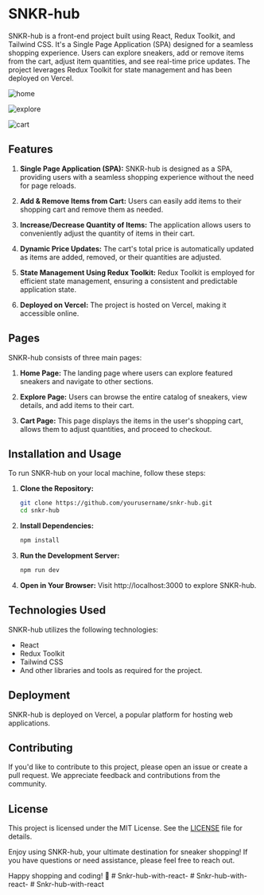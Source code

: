 # SNKR-hub



 SNKR-hub is a front-end project built using React, Redux Toolkit, and Tailwind CSS. It's a Single Page Application (SPA) designed for a seamless shopping experience. Users can explore sneakers, add or remove items from the cart, adjust item quantities, and see real-time price updates. The project leverages Redux Toolkit for state management and has been deployed on Vercel.

![home](https://github.com/manipandit/snkr-hub/assets/110151059/ac847c8d-f343-41e3-b35c-30426fda8b9a)


![explore](https://github.com/manipandit/snkr-hub/assets/110151059/70816afd-3b9a-44bc-8764-881a0bf05548)


![cart](https://github.com/manipandit/snkr-hub/assets/110151059/eaf8bc4b-834f-43e1-ad9e-f98a5dd2d995)


## Features

1. **Single Page Application (SPA):** SNKR-hub is designed as a SPA, providing users with a seamless shopping experience without the need for page reloads.

2. **Add & Remove Items from Cart:** Users can easily add items to their shopping cart and remove them as needed.

3. **Increase/Decrease Quantity of Items:** The application allows users to conveniently adjust the quantity of items in their cart.

4. **Dynamic Price Updates:** The cart's total price is automatically updated as items are added, removed, or their quantities are adjusted.

5. **State Management Using Redux Toolkit:** Redux Toolkit is employed for efficient state management, ensuring a consistent and predictable application state.

6. **Deployed on Vercel:** The project is hosted on Vercel, making it accessible online.

## Pages

SNKR-hub consists of three main pages:

1. **Home Page:** The landing page where users can explore featured sneakers and navigate to other sections.

2. **Explore Page:** Users can browse the entire catalog of sneakers, view details, and add items to their cart.

3. **Cart Page:** This page displays the items in the user's shopping cart, allows them to adjust quantities, and proceed to checkout.

## Installation and Usage

To run SNKR-hub on your local machine, follow these steps:

1. **Clone the Repository:**
   ```bash
   git clone https://github.com/yourusername/snkr-hub.git
   cd snkr-hub
2. **Install Dependencies:**
   ```bash
   npm install

3. **Run the Development Server:**
    ```bash
    npm run dev

5. **Open in Your Browser:**
   Visit http://localhost:3000 to explore SNKR-hub.

## Technologies Used

SNKR-hub utilizes the following technologies:

- React
- Redux Toolkit
- Tailwind CSS
- And other libraries and tools as required for the project.

## Deployment

SNKR-hub is deployed on Vercel, a popular platform for hosting web applications.

## Contributing

If you'd like to contribute to this project, please open an issue or create a pull request. We appreciate feedback and contributions from the community.

## License

This project is licensed under the MIT License. See the [LICENSE](LICENSE) file for details.

Enjoy using SNKR-hub, your ultimate destination for sneaker shopping! If you have questions or need assistance, please feel free to reach out.

Happy shopping and coding! 🚀
#   S n k r - h u b - w i t h - r e a c t -  
 #   S n k r - h u b - w i t h - r e a c t -  
 #   S n k r - h u b - w i t h - r e a c t  
 